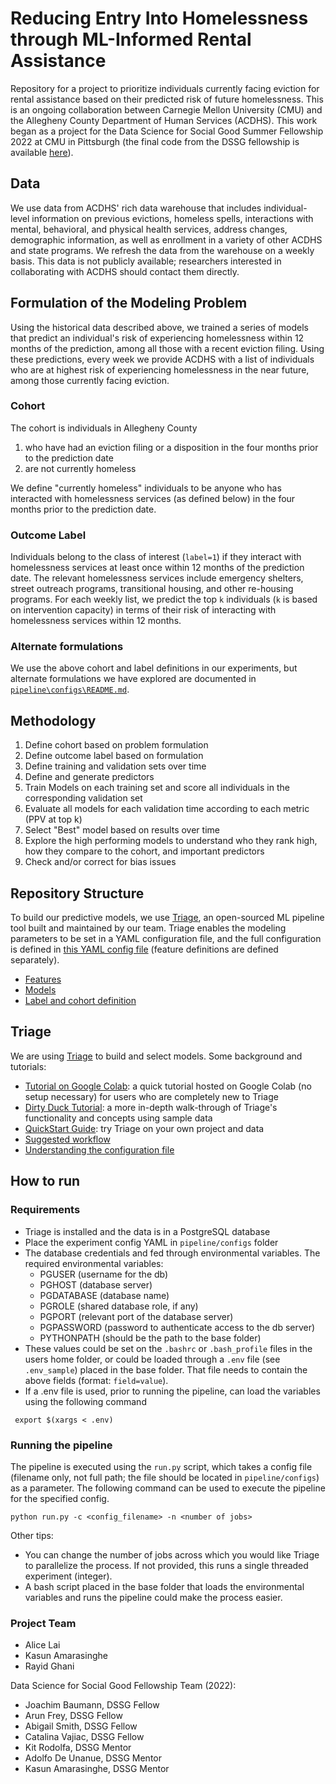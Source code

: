 # Reducing Entry Into Homelessness through ML-Informed Rental Assistance

Repository for a project to prioritize individuals currently facing eviction for rental assistance based on their predicted risk of future homelessness. This is an ongoing collaboration between Carnegie Mellon University (CMU) and the Allegheny County Department of Human Services (ACDHS). This work began as a project for the Data Science for Social Good Summer Fellowship 2022 at CMU in Pittsburgh (the final code from the DSSG fellowship is available [here](https://github.com/dssg/acdhs_housing_public/releases/tag/dssg2022)).

## Data

We use data from ACDHS' rich data warehouse that includes individual-level information on previous evictions, homeless spells, interactions with mental, behavioral, and physical health services, address changes, demographic information, as well as enrollment in a variety of other ACDHS and state programs. We refresh the data from the warehouse on a weekly basis. This data is not publicly available; researchers interested in collaborating with ACDHS should contact them directly. 

## Formulation of the Modeling Problem

Using the historical data described above, we trained a series of models that predict an individual's risk of experiencing homelessness within 12 months of the prediction, among all those with a recent eviction filing. Using these predictions, every week we provide ACDHS with a list of individuals who are at highest risk of experiencing homelessness in the near future, among those currently facing eviction.

### Cohort 

The cohort is individuals in Allegheny County
1. who have had an eviction filing or a disposition in the four months prior to the prediction date
2. are not currently homeless
   
We define "currently homeless" individuals to be anyone who has interacted with homelessness services (as defined below) in the four months prior to the prediction date.

### Outcome Label 

Individuals belong to the class of interest (`label=1`) if they interact with homelessness services at least once within 12 months of the prediction date. The relevant homelessness services include emergency shelters, street outreach programs, transitional housing, and other re-housing programs. For each weekly list, we predict the top `k` individuals (`k` is based on intervention capacity) in terms of their risk of interacting with homelessness services within 12 months.

### Alternate formulations

We use the above cohort and label definitions in our experiments, but alternate formulations we have explored are documented in [`pipeline\configs\README.md`](pipeline/configs/README.md).

## Methodology
1. Define cohort based on problem formulation
2. Define outcome label based on formulation
4. Define training and validation sets over time 
5. Define and generate predictors 
6. Train Models on each training set and score all individuals in the corresponding validation set
7. Evaluate all models for each validation time according to each metric (PPV at top k)
8. Select "Best" model based on results over time
9. Explore the high performing models to understand who they rank high, how they compare to the cohort, and important predictors
10. Check and/or correct for bias issues

## Repository Structure

To build our predictive models, we use [Triage](https://github.com/dssg/triage), an open-sourced ML pipeline tool built and maintained by our team. Triage enables the modeling parameters to be set in a YAML configuration file, and the full configuration is defined in [this YAML config file](pipeline/configs/base_config.yaml) (feature definitions are defined separately).

* [Features](pipeline/configs/feature_groups/)
* [Models](pipeline/configs/base_config.yaml#L33)
* [Label and cohort definition](pipeline/configs/labels/facing_eviction_homelessness.sql)

## Triage 
We are using [Triage](https://github.com/dssg/triage) to build and select models. Some background and tutorials:

* [Tutorial on Google Colab](https://colab.research.google.com/github/dssg/triage/blob/master/example/colab/colab_triage.ipynb): a quick tutorial hosted on Google Colab (no setup necessary) for users who are completely new to Triage
* [Dirty Duck Tutorial](https://dssg.github.io/triage/dirtyduck/): a more in-depth walk-through of Triage's functionality and concepts using sample data
* [QuickStart Guide](https://dssg.github.io/triage/quickstart/): try Triage on your own project and data
* [Suggested workflow](https://dssg.github.io/triage/triage_project_workflow/)
* [Understanding the configuration file](https://dssg.github.io/triage/experiments/experiment-config/#experiment-configuration)

## How to run

### Requirements

- Triage is installed and the data is in a PostgreSQL database
- Place the experiment config YAML in `pipeline/configs` folder
- The database credentials and fed through environmental variables. The required environmental variables: 
    - PGUSER (username for the db)
    - PGHOST (database server)
    - PGDATABASE (database name)
    - PGROLE (shared database role, if any)
    - PGPORT (relevant port of the database server)
    - PGPASSWORD (password to authenticate access to the db server)
    - PYTHONPATH (should be the path to the base folder)
- These values could be set on the `.bashrc` or `.bash_profile` files in the users home folder, or could be loaded through a `.env` file (see `.env_sample`) placed in the base folder. That file needs to contain the above fields (format: `field=value`).
- If a .env file is used, prior to running the pipeline, can load the variables using the following command

```
 export $(xargs < .env)
```

### Running the pipeline

The pipeline is executed using the `run.py` script, which takes a config file (filename only, not full path; the file should be located in `pipeline/configs`) as a parameter. The following command can be used to execute the pipeline for the specified config. 

```
python run.py -c <config_filename> -n <number of jobs> 
```

Other tips:
- You can change the number of jobs across which you would like Triage to parallelize the process. If not provided, this runs a single threaded experiment (integer). 
- A bash script placed in the base folder that loads the environmental variables and runs the pipeline could make the process easier.

### Project Team
- Alice Lai
- Kasun Amarasinghe
- Rayid Ghani

Data Science for Social Good Fellowship Team (2022):
- Joachim Baumann, DSSG Fellow
- Arun Frey, DSSG Fellow
- Abigail Smith, DSSG Fellow
- Catalina Vajiac, DSSG Fellow
- Kit Rodolfa, DSSG Mentor
- Adolfo De Unanue, DSSG Mentor
- Kasun Amarasinghe, DSSG Mentor


